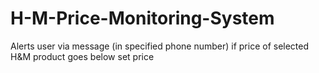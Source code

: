 # H-M-Price-Monitoring-System
Alerts user via message (in specified phone number) if price of selected H&amp;M product goes below set price
